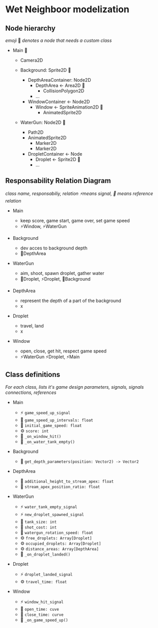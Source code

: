 # Wet Neighboor modelization


## Node hierarchy
_emoji_ 📰 _denotes a node that needs a custom class_

- Main 📰
    - Camera2D

    - Background: Sprite2D 📰
        - DepthAreaContainer: Node2D
            - DepthArea <- Area2D 📰
                - CollisionPolygon2D
            - ...
        - WindowContainer <- Node2D
            - Window <- SpriteAnimation2D 📰
                - AnimatedSprite2D

    - WaterGun: Node2D 📰
        - Path2D
        - AnimatedSprite2D
            - Marker2D
            - Marker2D
        - DropletContainer <- Node
            - Droplet <- Sprite2D 📰
            - ...


## Responsability Relation Diagram
_class name, responsabiliy, relation_
_⚡means signal, 📁 means reference relation_

- Main
    - keep score, game start, game over, set game speed
    - ⚡Window, ⚡WaterGun

- Background
    - dev acces to background depth
    - 📁DepthArea

- WaterGun
    - aim, shoot, spawn droplet, gather water
    - 📁Droplet, ⚡Droplet, 📁Background

- DepthArea
    - represent the depth of a part of the background
    - x

- Droplet
    - travel, land
    - x

- Window
    - open, close, get hit, respect game speed
    - ⚡WaterGun ⚡Droplet, ⚡Main



## Class definitions
_For each class, lists it's game design parameters, signals, signals connections, references_

- Main
    - ⚡ `game_speed_up_signal`
    - 👾 `game_speed_up_intervals: float`
    - 👾 `initial_game_speed: float`
    - ⚙️ `score: int`
    - 🔌 `_on_window_hit()`
    - 🔌 `_on_water_tank_empty()`

- Background
    - 🔧 `get_depth_parameters(position: Vector2) -> Vector2`

- DepthArea
    - 👾 `additional_height_to_stream_apex: float`
    - 👾 `stream_apex_position_ratio: float`

- WaterGun
    - ⚡ `water_tank_empty_signal`
    - ⚡ `new_droplet_spawned_signal`
    - 👾 `tank_size: int`
    - 👾 `shot_cost: int`
    - 👾 `watergun_rotation_speed: float`
    - ⚙️ `free_droplets: Array[Droplet]`
    - ⚙️ `occupied_droplets: Array[Droplet]`
    - ⚙️ `distance_areas: Array[DepthArea]`
    - 🔌 `_on_droplet_landed()`

- Droplet
    - ⚡ `droplet_landed_signal`
    - ⚙️ `travel_time: float`

- Window
    - ⚡ `window_hit_signal`
    - 👾 `open_time: cuve`
    - 👾 `close_time: curve`
    - 🔌 `_on_game_speed_up()`